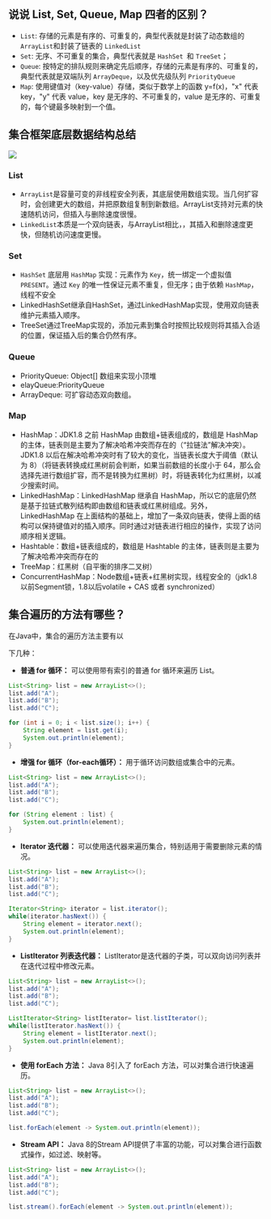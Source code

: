 ## 说说 List, Set, Queue, Map 四者的区别？

- `List`: 存储的元素是有序的、可重复的，典型代表就是封装了动态数组的`ArrayList`和封装了链表的 `LinkedList`
- `Set`: 无序、不可重复的集合，典型代表就是 `HashSet `和 `TreeSet`；
- `Queue`: 按特定的排队规则来确定先后顺序，存储的元素是有序的、可重复的，典型代表就是双端队列 `ArrayDeque`，以及优先级队列 `PriorityQueue`
- `Map`: 使用键值对（key-value）存储，类似于数学上的函数 y=f(x)，"x" 代表 key，"y" 代表 value，key 是无序的、不可重复的，value 是无序的、可重复的，每个键最多映射到一个值。

## 集合框架底层数据结构总结

![](https://cdn.tobebetterjavaer.com/tobebetterjavaer/images/collection/gailan-01.png)

### List

- `ArrayList`是容量可变的非线程安全列表，其底层使用数组实现。当几何扩容时，会创建更大的数组，并把原数组复制到新数组。ArrayList支持对元素的快速随机访问，但插入与删除速度很慢。
- `LinkedList`本质是一个双向链表，与ArrayList相比，，其插入和删除速度更快，但随机访问速度更慢。

### Set

- `HashSet` 底层用 `HashMap` 实现：元素作为 `Key`，统一绑定一个虚拟值 `PRESENT`。通过 `Key` 的唯一性保证元素不重复，但无序；由于依赖 `HashMap`，线程不安全
- LinkedHashSet继承自HashSet，通过LinkedHashMap实现，使用双向链表维护元素插入顺序。
- TreeSet通过TreeMap实现的，添加元素到集合时按照比较规则将其插入合适的位置，保证插入后的集合仍然有序。

### Queue

- PriorityQueue: Object[] 数组来实现小顶堆
- elayQueue:PriorityQueue
- ArrayDeque: 可扩容动态双向数组。

### Map

- HashMap：JDK1.8 之前 HashMap 由数组+链表组成的，数组是 HashMap 的主体，链表则是主要为了解决哈希冲突而存在的（“拉链法”解决冲突）。JDK1.8 以后在解决哈希冲突时有了较大的变化，当链表长度大于阈值（默认为 8）（将链表转换成红黑树前会判断，如果当前数组的长度小于 64，那么会选择先进行数组扩容，而不是转换为红黑树）时，将链表转化为红黑树，以减少搜索时间。
- LinkedHashMap：LinkedHashMap 继承自 HashMap，所以它的底层仍然是基于拉链式散列结构即由数组和链表或红黑树组成。另外，LinkedHashMap 在上面结构的基础上，增加了一条双向链表，使得上面的结构可以保持键值对的插入顺序。同时通过对链表进行相应的操作，实现了访问顺序相关逻辑。
- Hashtable：数组+链表组成的，数组是 Hashtable 的主体，链表则是主要为了解决哈希冲突而存在的
- TreeMap：红黑树（自平衡的排序二叉树）
- ConcurrentHashMap：Node数组+链表+红黑树实现，线程安全的（jdk1.8以前Segment锁，1.8以后volatile + CAS 或者 synchronized）

## 集合遍历的方法有哪些？

在Java中，集合的遍历方法主要有以

下几种：

- **普通 for 循环：** 可以使用带有索引的普通 for 循环来遍历 List。

```java
List<String> list = new ArrayList<>();
list.add("A");
list.add("B");
list.add("C");

for (int i = 0; i < list.size(); i++) {
    String element = list.get(i);
    System.out.println(element);
}
```

- **增强 for 循环（for-each循环）：** 用于循环访问数组或集合中的元素。

```java
List<String> list = new ArrayList<>();
list.add("A");
list.add("B");
list.add("C");

for (String element : list) {
    System.out.println(element);
}
```

- **Iterator 迭代器：** 可以使用迭代器来遍历集合，特别适用于需要删除元素的情况。

```java
List<String> list = new ArrayList<>();
list.add("A");
list.add("B");
list.add("C");

Iterator<String> iterator = list.iterator();
while(iterator.hasNext()) {
    String element = iterator.next();
    System.out.println(element);
}
```

- **ListIterator 列表迭代器：** ListIterator是迭代器的子类，可以双向访问列表并在迭代过程中修改元素。

```java
List<String> list = new ArrayList<>();
list.add("A");
list.add("B");
list.add("C");

ListIterator<String> listIterator= list.listIterator();
while(listIterator.hasNext()) {
    String element = listIterator.next();
    System.out.println(element);
}
```

- **使用 forEach 方法：** Java 8引入了 forEach 方法，可以对集合进行快速遍历。

```java
List<String> list = new ArrayList<>();
list.add("A");
list.add("B");
list.add("C");

list.forEach(element -> System.out.println(element));
```

- **Stream API：** Java 8的Stream API提供了丰富的功能，可以对集合进行函数式操作，如过滤、映射等。

```java
List<String> list = new ArrayList<>();
list.add("A");
list.add("B");
list.add("C");

list.stream().forEach(element -> System.out.println(element));
```
